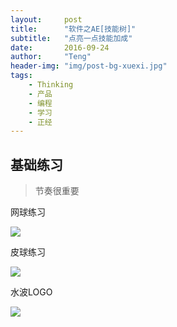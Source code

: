```yaml
---
layout:     post
title:      "软件之AE[技能树]"
subtitle:   "点亮一点技能加成"
date:       2016-09-24
author:     "Teng"
header-img: "img/post-bg-xuexi.jpg"
tags:
    - Thinking
    - 产品
    - 编程
    - 学习
    - 正经
---
```



## 基础练习


> 节奏很重要

网球练习

![](http://7xtgob.com1.z0.glb.clouddn.com/16-9-24/18808713.jpg)

皮球练习

![](http://7xtgob.com1.z0.glb.clouddn.com/16-9-24/87373115.jpg)

水波LOGO

![](http://7xtgob.com2.z0.glb.clouddn.com/Comp-1.gif)
